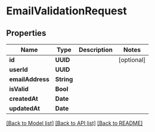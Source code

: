 # EmailValidationRequest

## Properties
Name | Type | Description | Notes
------------ | ------------- | ------------- | -------------
**id** | **UUID** |  | [optional] 
**userId** | **UUID** |  | 
**emailAddress** | **String** |  | 
**isValid** | **Bool** |  | 
**createdAt** | **Date** |  | 
**updatedAt** | **Date** |  | 

[[Back to Model list]](../README#documentation-for-models) [[Back to API list]](../README#documentation-for-api-endpoints) [[Back to README]](../README)


